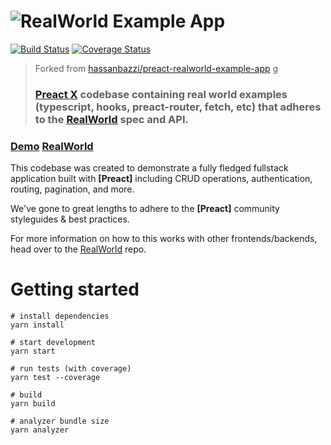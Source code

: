 # ![RealWorld Example App](logo.png)

[![Build Status](https://img.shields.io/travis/mutoe/preact-realworld-example-app?style=flat-square)](https://travis-ci.org/mutoe/preact-realworld-example-app)
[![Coverage Status](https://img.shields.io/coveralls/github/mutoe/preact-realworld-example-app?style=flat-square)](https://coveralls.io/github/mutoe/preact-realworld-example-app?branch=master)

> Forked from [hassanbazzi/preact-realworld-example-app](https://github.com/hassanbazzi/preact-realworld-example-app)
g
> ### [Preact X](https://github.com/developit/preact) codebase containing real world examples (typescript, hooks, preact-router, fetch, etc) that adheres to the [RealWorld](https://github.com/gothinkster/realworld) spec and API.


### [Demo](https://github.com/gothinkster/realworld) [RealWorld](https://github.com/gothinkster/realworld)


This codebase was created to demonstrate a fully fledged fullstack application built with **[Preact]** including CRUD operations, authentication, routing, pagination, and more.

We've gone to great lengths to adhere to the **[Preact]** community styleguides & best practices.

For more information on how to this works with other frontends/backends, head over to the [RealWorld](https://github.com/gothinkster/realworld) repo.


# Getting started

```shell script
# install dependencies
yarn install

# start development
yarn start

# run tests (with coverage)
yarn test --coverage

# build
yarn build

# analyzer bundle size
yarn analyzer
```
